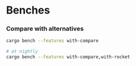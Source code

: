 # Benches 

### Compare with alternatives
```bash
cargo bench --features with-compare

# at nightly
cargo bench --features with-compare,with-rocket
```
